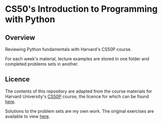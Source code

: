 # CS50's Introduction to Programming with Python

## Overview

Reviewing Python fundamentals with Harvard's CS50P course. 

For each week's material, lecture examples are stored in one folder and completed problems sets in another.

## Licence

The contents of this repository are adapted from the course materials for Harvard University's [CS50P](https://cs50.harvard.edu/python/2022/) course, the licence for which can be found [here](https://cs50.harvard.edu/python/2022/license/). 

Solutions to the problem sets are my own work. The original exercises are available to view [here](https://cs50.harvard.edu/python/2022/psets/).
